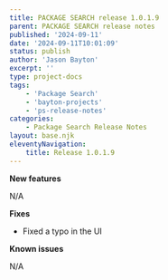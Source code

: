```yaml
---
title: PACKAGE SEARCH release 1.0.1.9
parent: PACKAGE SEARCH release notes
published: '2024-09-11'
date: '2024-09-11T10:01:09'
status: publish
author: 'Jason Bayton'
excerpt: ''
type: project-docs
tags: 
    - 'Package Search'
    - 'bayton-projects'
    - 'ps-release-notes'
categories: 
    - Package Search Release Notes
layout: base.njk
eleventyNavigation: 
    title: Release 1.0.1.9
---
```


**New features**

N/A


**Fixes**

- Fixed a typo in the UI

**Known issues**

N/A